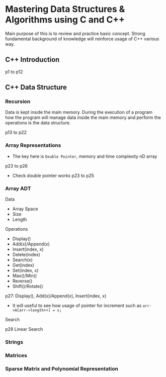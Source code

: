 # Mastering Data Structures &amp; Algorithms using C and C++
Main purpose of this is to review and practice basic concept. Strong fundamental background of knowledge will reinforce usage of C++ various way.

## C++ Introduction
p1 to p12

## C++ Data Structure

### Recursion
Data is kept inside the main memory. During the execution of a program how the program will manage data inside the main memory and perform the operations is the data structure.

p13 to p22

### Array Representations
* The key here is `Double Pointer`, memory and time complexity nD array

p23 to p26

* Check double pointer works p23 to p25

### Array ADT
Data
 - Array Space
 - Size
 - Length

Operations
 - Display()
 - Add(x)/Append(x)
 - Insert(index, x)
 - Delete(index)
 - Search(x)
 - Get(index)
 - Set(index, x)
 - Max()/Min()
 - Reverse()
 - Shift()/Rotate()

p27: Display(), Add(x)/Append(x), Insert(index, x)

* It will useful to see how usage of pointer for increment such as `arr->A[arr->length++] = x;`

Search

p29 Linear Search

### Strings


### Matrices


### Sparse Matrix and Polynomial Representation